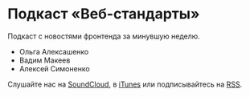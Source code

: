 # Подкаст «Веб-стандарты»

Подкаст с новостями фронтенда за минувшую неделю.

- Ольга Алексашенко
- Вадим Макеев
- Алексей Симоненко

Слушайте нас на [SoundCloud](https://soundcloud.com/web-standards), в [iTunes](https://itunes.apple.com/ru/podcast/veb-standarty/id1080500016) или подписывайтесь на [RSS](http://feeds.soundcloud.com/users/soundcloud:users:202737209/sounds.rss).
